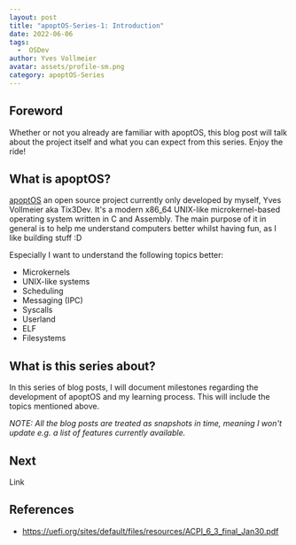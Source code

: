 ```yaml
---
layout: post
title: "apoptOS-Series-1: Introduction"
date: 2022-06-06
tags:
  -  OSDev
author: Yves Vollmeier
avatar: assets/profile-sm.png
category: apoptOS-Series
---
```


## Foreword
Whether or not you already are familiar with apoptOS, this blog post will talk about the project itself and what you can expect from this series. Enjoy the ride!

## What is apoptOS?
[apoptOS](https://github.com/Tix3Dev/apoptOS) an open source project currently only developed by myself, Yves Vollmeier aka Tix3Dev. It's a modern x86_64 UNIX-like microkernel-based operating system written in C and Assembly. The main purpose of it in general is to help me understand computers better whilst having fun, as I like building stuff :D

Especially I want to understand the following topics better:
- Microkernels
- UNIX-like systems
- Scheduling
- Messaging (IPC)
- Syscalls
- Userland
- ELF
- Filesystems

## What is this series about?
In this series of blog posts, I will document milestones regarding the development of apoptOS and my learning process. This will include the topics mentioned above.

_NOTE: All the blog posts are treated as snapshots in time, meaning I won't update e.g. a list of features currently available._

## Next
Link

## References

- https://uefi.org/sites/default/files/resources/ACPI_6_3_final_Jan30.pdf

